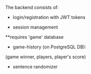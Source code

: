 The backend consists of:


- login/registration with JWT tokens


- session management

**requires 'game' database


- game-history (on PostgreSQL DB):

(game winner, players, player's score)


- sentence randomizer
